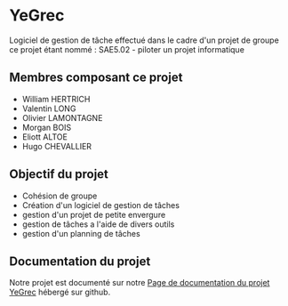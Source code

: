 # YeGrec
Logiciel de gestion de tâche effectué dans le cadre d'un projet de groupe ce projet étant nommé : SAE5.02 - piloter un projet informatique

## Membres composant ce projet
- William HERTRICH
- Valentin LONG
- Olivier LAMONTAGNE
- Morgan BOIS
- Eliott ALTOE
- Hugo CHEVALLIER

## Objectif du projet
- Cohésion de groupe
- Création d'un logiciel de gestion de tâches
- gestion d'un projet de petite envergure
- gestion de tâches a l'aide de divers outils
- gestion d'un planning de tâches

## Documentation du projet
Notre projet est documenté sur notre <a href="(https://thewilli67.github.io/YeGrec/" target="_blank">Page de documentation du projet YeGrec</a> hébergé sur github.

